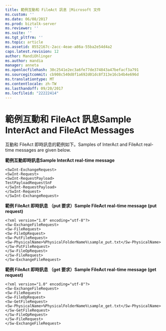 ```yaml
---
title: 範例互動和 FileAct 訊息 |Microsoft 文件
ms.custom: ''
ms.date: 06/08/2017
ms.prod: biztalk-server
ms.reviewer: ''
ms.suite: ''
ms.tgt_pltfrm: ''
ms.topic: article
ms.assetid: 8552167c-2acc-4eae-a86a-55ba2e54d4a2
caps.latest.revision: 12
author: MandiOhlinger
ms.author: mandia
manager: anneta
ms.openlocfilehash: 30c2541e2ec3a6fe77de374843a47befacf3a791
ms.sourcegitcommit: cb908c540d8f1a692d01dc8f313e16cb4b4e696d
ms.translationtype: MT
ms.contentlocale: zh-TW
ms.lasthandoff: 09/20/2017
ms.locfileid: "22222414"
---
```

# <a name="sample-interact-and-fileact-messages"></a><span data-ttu-id="e63bc-102">範例互動和 FileAct 訊息</span><span class="sxs-lookup"><span data-stu-id="e63bc-102">Sample InterAct and FileAct Messages</span></span>
<span data-ttu-id="e63bc-103">互動和 FileAct 即時訊息的範例如下。</span><span class="sxs-lookup"><span data-stu-id="e63bc-103">Samples of InterAct and FileAct real-time messages are given below.</span></span>  
  
 <span data-ttu-id="e63bc-104">**範例互動即時訊息**</span><span class="sxs-lookup"><span data-stu-id="e63bc-104">**Sample InterAct real-time message**</span></span>  
  
```  
<SwInt-ExchangeRequest>  
<SwInt-Request>  
<SwInt-RequestPayload>  
TestPayloadRequestSnF  
</SwInt-RequestPayload>  
</SwInt-Request>  
</SwInt-ExchangeRequest>  
```  
  
 <span data-ttu-id="e63bc-105">**範例 FileAct 即時訊息 （put 要求）**</span><span class="sxs-lookup"><span data-stu-id="e63bc-105">**Sample FileAct real-time message (put request)**</span></span>  
  
```  
<?xml version="1.0" encoding="utf-8"?>  
<Sw-ExchangeFileRequest>  
<Sw-FileRequest>  
<Sw-FileOpRequest>  
<Sw-PutFileRequest>  
<Sw-PhysicalName>%PhysicalFolderName%\sample_put.txt</Sw-PhysicalName>  
</Sw-PutFileRequest>  
</Sw-FileOpRequest>  
</Sw-FileRequest>  
</Sw-ExchangeFileRequest>  
```  
  
 <span data-ttu-id="e63bc-106">**範例 FileAct 即時訊息 （get 要求）**</span><span class="sxs-lookup"><span data-stu-id="e63bc-106">**Sample FileAct real-time message (get request)**</span></span>  
  
```  
<?xml version="1.0" encoding="utf-8"?>  
<Sw-ExchangeFileRequest>  
<Sw-FileRequest>  
<Sw-FileOpRequest>  
<Sw-GetFileRequest>  
<Sw-PhysicalName>%PhysicalFolderName%\sample_get.txt</Sw-PhysicalName>  
</Sw-GetFileRequest>  
</Sw-FileOpRequest>  
</Sw-FileRequest>  
</Sw-ExchangeFileRequest>  
```  
  
